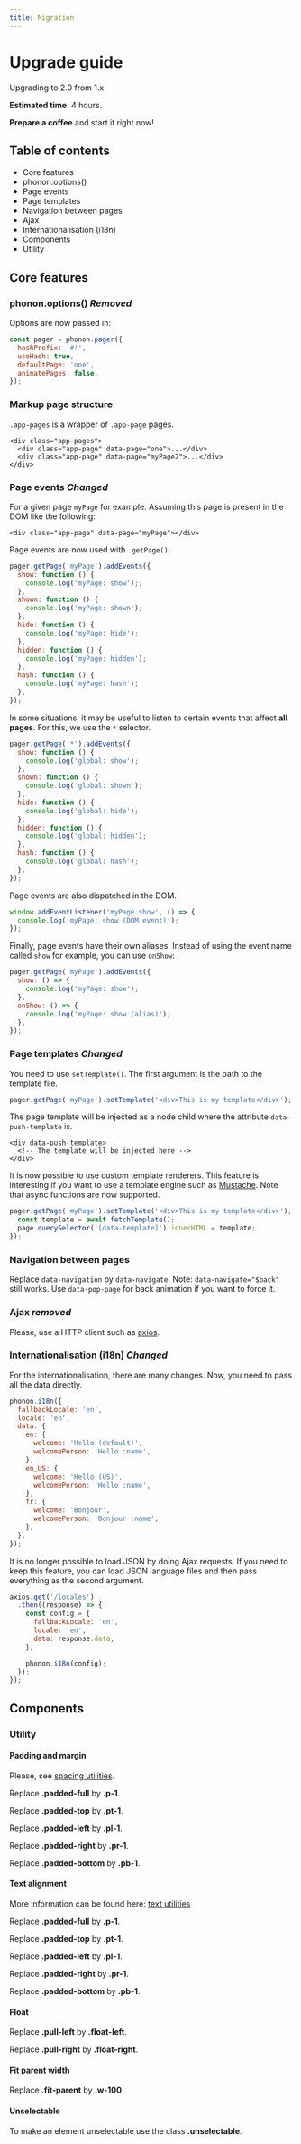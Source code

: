 ```yaml
---
title: Migration
---
```


# Upgrade guide

Upgrading to 2.0 from 1.x.

**Estimated time**: 4 hours.

**Prepare a coffee** and start it right now!

## Table of contents

* Core features
* phonon.options()
* Page events
* Page templates
* Navigation between pages
* Ajax
* Internationalisation (i18n)
* Components
* Utility

## Core features

### phonon.options() <i>Removed</i>

Options are now passed in:

```js
const pager = phonon.pager({
  hashPrefix: '#!',
  useHash: true,
  defaultPage: 'one',
  animatePages: false,
});
```

### Markup page structure

`.app-pages` is a wrapper of `.app-page` pages.

```html!
<div class="app-pages">
  <div class="app-page" data-page="one">...</div>
  <div class="app-page" data-page="myPage2">...</div>
</div>
```

### Page events <i>Changed</i>

For a given page `myPage` for example.
Assuming this page is present in the DOM like the following:

```html!
<div class="app-page" data-page="myPage"></div>
```

Page events are now used with `.getPage()`.

```js
pager.getPage('myPage').addEvents({
  show: function () {
    console.log('myPage: show');;
  },
  shown: function () {
    console.log('myPage: shown');
  },
  hide: function () {
    console.log('myPage: hide');
  },
  hidden: function () {
    console.log('myPage: hidden');
  },
  hash: function () {
    console.log('myPage: hash');
  },
});
```

In some situations, it may be useful to listen to certain events that affect **all pages**.
For this, we use the `*` selector.

```js
pager.getPage('*').addEvents({
  show: function () {
    console.log('global: show');
  },
  shown: function () {
    console.log('global: shown');
  },
  hide: function () {
    console.log('global: hide');
  },
  hidden: function () {
    console.log('global: hidden');
  },
  hash: function () {
    console.log('global: hash');
  },
});
```

Page events are also dispatched in the DOM.

```js
window.addEventListener('myPage.show', () => {
  console.log('myPage: show (DOM event)');
});
```

Finally, page events have their own aliases.
Instead of using the event name called `show` for example, you can use `onShow`:

```js
pager.getPage('myPage').addEvents({
  show: () => {
    console.log('myPage: show');
  },
  onShow: () => {
    console.log('myPage: show (alias)');
  },
});
```

### Page templates <i>Changed</i>

You need to use `setTemplate()`.
The first argument is the path to the template file.

```js
pager.getPage('myPage').setTemplate('<div>This is my template</div>');
```

The page template will be injected as a node child where the attribute `data-push-template` is.

```html!
<div data-push-template>
  <!-- The template will be injected here -->
</div>
```

It is now possible to use custom template renderers.
This feature is interesting if you want to use a template engine such as [Mustache](https://mustache.github.io).
Note that async functions are now supported.

```js
pager.getPage('myPage').setTemplate('<div>This is my template</div>'), async (page, template, elements) => {
  const template = await fetchTemplate();
  page.querySelector('[data-template]').innerHTML = template;
});
```

### Navigation between pages

Replace `data-navigation` by `data-navigate`.
Note: `data-navigate="$back"` still works.
Use `data-pop-page` for back animation if you want to force it.

### Ajax <i>removed</i>

Please, use a HTTP client such as [axios](https://github.com/axios/axios).

### Internationalisation (i18n) <i>Changed</i>

For the internationalisation, there are many changes.
Now, you need to pass all the data directly.

```js
phonon.i18n({
  fallbackLocale: 'en',
  locale: 'en',
  data: {
    en: {
      welcome: 'Hello (default)',
      welcomePerson: 'Hello :name',
    },
    en_US: {
      welcome: 'Hello (US)',
      welcomePerson: 'Hello :name',
    },
    fr: {
      welcome: 'Bonjour',
      welcomePerson: 'Bonjour :name',
    },
  },
});
```

It is no longer possible to load JSON by doing Ajax requests.
If you need to keep this feature, you can load JSON language files and then
pass everything as the second argument.

```js
axios.get('/locales')
  .then((response) => {
    const config = {
      fallbackLocale: 'en',
      locale: 'en',
      data: response.data,
    };

    phonon.i18n(config);
  });
});
```

## Components

### Utility

#### Padding and margin

Please, see [spacing utilities](#2_utilities/spacing).

Replace **.padded-full** by **.p-1**.

Replace **.padded-top** by **.pt-1**.

Replace **.padded-left** by **.pl-1**.

Replace **.padded-right** by **.pr-1**.

Replace **.padded-bottom** by **.pb-1**.

#### Text alignment

More information can be found here: [text utilities](#3_utilities/text)

Replace **.padded-full** by **.p-1**.

Replace **.padded-top** by **.pt-1**.

Replace **.padded-left** by **.pl-1**.

Replace **.padded-right** by **.pr-1**.

Replace **.padded-bottom** by **.pb-1**.

#### Float

Replace **.pull-left** by **.float-left**.

Replace **.pull-right** by **.float-right**.

#### Fit parent width

Replace **.fit-parent** by **.w-100**.

#### Unselectable

To make an element unselectable use the class **.unselectable**.
